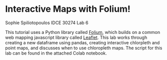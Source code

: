 # Interactive Maps with Folium!
Sophie Spiliotopoulos 
IDCE 30274 Lab 6

This tutorial uses a Python library called [Folium](https://python-visualization.github.io/folium/), which builds on a common web mapping javascript library called [Leaflet](https://leafletjs.com/).
This lab works through creating a new dataframe using pandas, creating interactive chlorpleth and point maps, and discusses when to use chloropleth maps. 
The script for this lab  can be found in the attached Colab notebook. 
